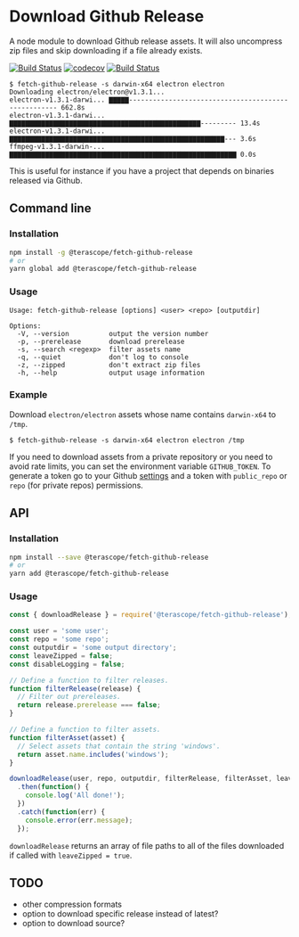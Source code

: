# Download Github Release

A node module to download Github release assets. It will also uncompress zip
files and skip downloading if a file already exists.

[![Build Status](https://travis-ci.org/terascope/fetch-github-release.svg?branch=master)](https://travis-ci.org/terascope/fetch-github-release)
[![codecov](https://codecov.io/gh/terascope/fetch-github-release/branch/master/graph/badge.svg)](https://codecov.io/gh/terascope/fetch-github-release)
[![Build Status](https://david-dm.org/terascope/fetch-github-release.svg)](https://david-dm.org/terascope/fetch-github-release)

```
$ fetch-github-release -s darwin-x64 electron electron
Downloading electron/electron@v1.3.1...
electron-v1.3.1-darwi... ▇▇▇▇▇---------------------------------------------------- 662.8s
electron-v1.3.1-darwi... ▇▇▇▇▇▇▇▇▇▇▇▇▇▇▇▇▇▇▇▇▇▇▇▇▇▇▇▇▇▇▇▇▇▇▇▇▇▇▇▇▇▇▇▇▇▇▇▇--------- 13.4s
electron-v1.3.1-darwi... ▇▇▇▇▇▇▇▇▇▇▇▇▇▇▇▇▇▇▇▇▇▇▇▇▇▇▇▇▇▇▇▇▇▇▇▇▇▇▇▇▇▇▇▇▇▇▇▇▇▇▇▇▇▇--- 3.6s
ffmpeg-v1.3.1-darwin-... ▇▇▇▇▇▇▇▇▇▇▇▇▇▇▇▇▇▇▇▇▇▇▇▇▇▇▇▇▇▇▇▇▇▇▇▇▇▇▇▇▇▇▇▇▇▇▇▇▇▇▇▇▇▇▇▇▇ 0.0s
```

This is useful for instance if you have a project that depends on binaries
released via Github.

## Command line

### Installation

```bash
npm install -g @terascope/fetch-github-release
# or
yarn global add @terascope/fetch-github-release
```

### Usage

```
Usage: fetch-github-release [options] <user> <repo> [outputdir]

Options:
  -V, --version          output the version number
  -p, --prerelease       download prerelease
  -s, --search <regexp>  filter assets name
  -q, --quiet            don't log to console
  -z, --zipped           don't extract zip files
  -h, --help             output usage information
```

### Example

Download `electron/electron` assets whose name contains `darwin-x64` to `/tmp`.

```
$ fetch-github-release -s darwin-x64 electron electron /tmp
```

If you need to download assets from a private repository or you need to avoid rate limits, you can set the environment variable `GITHUB_TOKEN`. To generate a token go to your Github [settings](https://github.com/settings/tokens) and a token with `public_repo` or `repo` (for private repos) permissions.

## API

### Installation

```bash
npm install --save @terascope/fetch-github-release
# or
yarn add @terascope/fetch-github-release
```

### Usage

```javascript
const { downloadRelease } = require('@terascope/fetch-github-release');

const user = 'some user';
const repo = 'some repo';
const outputdir = 'some output directory';
const leaveZipped = false;
const disableLogging = false;

// Define a function to filter releases.
function filterRelease(release) {
  // Filter out prereleases.
  return release.prerelease === false;
}

// Define a function to filter assets.
function filterAsset(asset) {
  // Select assets that contain the string 'windows'.
  return asset.name.includes('windows');
}

downloadRelease(user, repo, outputdir, filterRelease, filterAsset, leaveZipped, disableLogging)
  .then(function() {
    console.log('All done!');
  })
  .catch(function(err) {
    console.error(err.message);
  });
```

`downloadRelease` returns an array of file paths to all of the files downloaded
if called with `leaveZipped = true`.

## TODO

- other compression formats
- option to download specific release instead of latest?
- option to download source?
